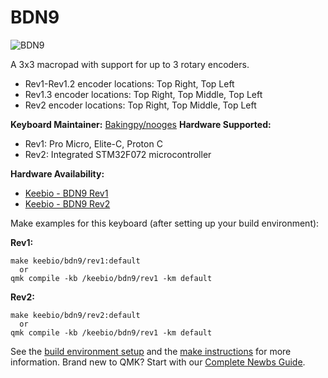 # BDN9

![BDN9](https://cdn.shopify.com/s/files/1/1851/5125/products/image_bd8d9423-950e-4aad-bea5-665d896f879a_530x@2x.jpg?v=1547909493)

A 3x3 macropad with support for up to 3 rotary encoders.


* Rev1-Rev1.2 encoder locations: Top Right, Top Left
* Rev1.3 encoder locations: Top Right, Top Middle, Top Left
* Rev2 encoder locations: Top Right, Top Middle, Top Left


**Keyboard Maintainer:** [Bakingpy/nooges](https://github.com/nooges)
**Hardware Supported:**
* Rev1: Pro Micro, Elite-C, Proton C
* Rev2: Integrated STM32F072 microcontroller

**Hardware Availability:** 
* [Keebio - BDN9 Rev1](https://keeb.io/products/bd/n9-3x3-9-key-macropad-rotary-encoder-support) 
* [Keebio - BDN9 Rev2](https://keeb.io/products/bdn9-rev-2-3x3-9-key-macropad-rotary-encoder-and-rgb)

Make examples for this keyboard (after setting up your build environment):

**Rev1:**
    
    make keebio/bdn9/rev1:default 
      or 
    qmk compile -kb /keebio/bdn9/rev1 -km default
    
**Rev2:**

    make keebio/bdn9/rev2:default
      or 
    qmk compile -kb /keebio/bdn9/rev1 -km default

See the [build environment setup](https://docs.qmk.fm/#/getting_started_build_tools) and the [make instructions](https://docs.qmk.fm/#/getting_started_make_guide) for more information. Brand new to QMK? Start with our [Complete Newbs Guide](https://docs.qmk.fm/#/newbs).
